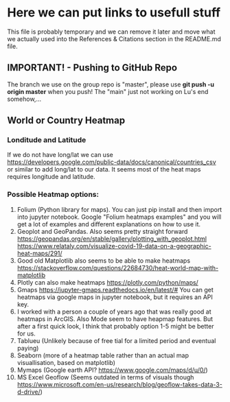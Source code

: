 # Here we can put links to usefull stuff 

This file is probably temporary and we can remove it later and move what we actually used into the References & Citations section in the README.md file. 

## IMPORTANT! - Pushing to GitHub Repo
The branch we use on the group repo is "master", please use **git push -u origin master** when you push! The "main" just not working on Lu's end somehow,...

## World or Country Heatmap

### Londitude and Latitude
If we do not have long/lat we can use  https://developers.google.com/public-data/docs/canonical/countries_csv or similar to add long/lat to our data. It seems most of the heat maps requires longitude and latitude.

### Possible Heatmap options:
1. Folium (Python library for maps). You can just pip install and then import into jupyter notebook. Google "Folium heatmaps examples" and you will get a lot of examples and different explanations on how to use it.
2. Geoplot and GeoPandas. Also seems pretty straight forward https://geopandas.org/en/stable/gallery/plotting_with_geoplot.html https://www.relataly.com/visualize-covid-19-data-on-a-geographic-heat-maps/291/
3. Good old Matplotlib also seems to be able to make heatmaps https://stackoverflow.com/questions/22684730/heat-world-map-with-matplotlib
4. Plotly can also make heatmaps https://plotly.com/python/maps/
5. Gmaps https://jupyter-gmaps.readthedocs.io/en/latest/# You can get heatmaps via google maps in jupyter notebook, but it requires an API key.
6. I worked with a person a couple of years ago that was really good at heatmaps in ArcGIS. Also Mode seem to have heapmap features. But after a first quick look, I think that probably option 1-5 might be better for us.
7. Tablueu (Unlikely because of free tial for a limited period and eventual paying)
8. Seaborn (more of a heatmap table rather than an actual map visuallisation, based on matplotlib)
9. Mymaps (Google earth API? https://www.google.com/maps/d/u/0/)
10. MS Excel Geoflow (Seems outdated in terms of visuals though https://www.microsoft.com/en-us/research/blog/geoflow-takes-data-3-d-drive/)

